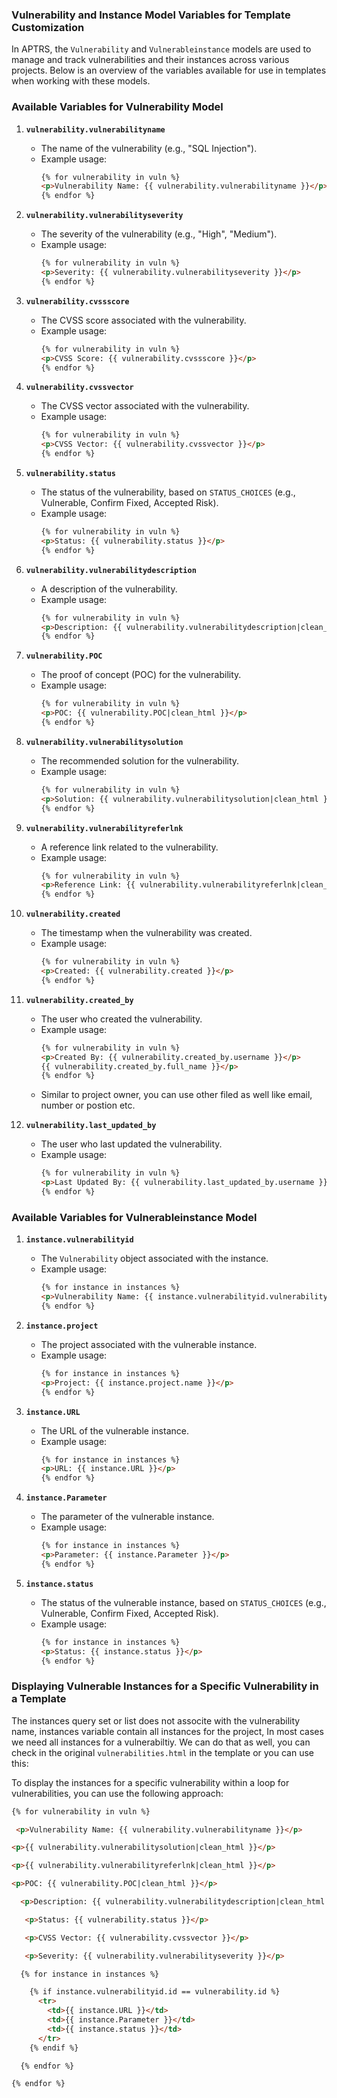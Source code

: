 ### Vulnerability and Instance Model Variables for Template Customization

In APTRS, the `Vulnerability` and `Vulnerableinstance` models are used to manage and track vulnerabilities and their instances across various projects. Below is an overview of the variables available for use in templates when working with these models.

### Available Variables for Vulnerability Model


1. **`vulnerability.vulnerabilityname`**  
    - The name of the vulnerability (e.g., "SQL Injection").  
    - Example usage:  
        ```html
        {% for vulnerability in vuln %}
        <p>Vulnerability Name: {{ vulnerability.vulnerabilityname }}</p>
        {% endfor %}
        ```

2. **`vulnerability.vulnerabilityseverity`**  
    - The severity of the vulnerability (e.g., "High", "Medium").  
    - Example usage:  
        ```html
        {% for vulnerability in vuln %}
        <p>Severity: {{ vulnerability.vulnerabilityseverity }}</p>
        {% endfor %}
        ```

3. **`vulnerability.cvssscore`**  
    - The CVSS score associated with the vulnerability.  
    - Example usage:  
        ```html
        {% for vulnerability in vuln %}
        <p>CVSS Score: {{ vulnerability.cvssscore }}</p>
        {% endfor %}
        ```

4. **`vulnerability.cvssvector`**  
    - The CVSS vector associated with the vulnerability.  
    - Example usage:  
        ```html
        {% for vulnerability in vuln %}
        <p>CVSS Vector: {{ vulnerability.cvssvector }}</p>
        {% endfor %}
        ```

5. **`vulnerability.status`**  
    - The status of the vulnerability, based on `STATUS_CHOICES` (e.g., Vulnerable, Confirm Fixed, Accepted Risk).  
    - Example usage:  
        ```html
        {% for vulnerability in vuln %}
        <p>Status: {{ vulnerability.status }}</p>
        {% endfor %}
        ```

6. **`vulnerability.vulnerabilitydescription`**  
    - A description of the vulnerability.  
    - Example usage:  
        ```html
        {% for vulnerability in vuln %}
        <p>Description: {{ vulnerability.vulnerabilitydescription|clean_html }}</p>
        {% endfor %}
        ```

7. **`vulnerability.POC`**  
    - The proof of concept (POC) for the vulnerability.  
    - Example usage:  
        ```html
        {% for vulnerability in vuln %}
        <p>POC: {{ vulnerability.POC|clean_html }}</p>
        {% endfor %}
        ```

8. **`vulnerability.vulnerabilitysolution`**  
    - The recommended solution for the vulnerability.  
    - Example usage:  
        ```html
        {% for vulnerability in vuln %}
        <p>Solution: {{ vulnerability.vulnerabilitysolution|clean_html }}</p>
        {% endfor %}
        ```

9. **`vulnerability.vulnerabilityreferlnk`**  
    - A reference link related to the vulnerability.  
    - Example usage:  
        ```html
        {% for vulnerability in vuln %}
        <p>Reference Link: {{ vulnerability.vulnerabilityreferlnk|clean_html }}</p>
        {% endfor %}
        ```

10. **`vulnerability.created`**  
    - The timestamp when the vulnerability was created.  
    - Example usage:  
        ```html
        {% for vulnerability in vuln %}
        <p>Created: {{ vulnerability.created }}</p>
        {% endfor %}
        ```

11. **`vulnerability.created_by`**  
    - The user who created the vulnerability.  
    - Example usage:  
        ```html
        {% for vulnerability in vuln %}
        <p>Created By: {{ vulnerability.created_by.username }}</p>
        {{ vulnerability.created_by.full_name }}</p>
        {% endfor %}
        ```
    - Similar to project owner, you can use other filed as well  like email, number or postion etc.

12. **`vulnerability.last_updated_by`**  
    - The user who last updated the vulnerability.  
    - Example usage:  
      ```html
      {% for vulnerability in vuln %}
      <p>Last Updated By: {{ vulnerability.last_updated_by.username }}</p>
      {% endfor %}
      ```

### Available Variables for Vulnerableinstance Model

1. **`instance.vulnerabilityid`**  
   - The `Vulnerability` object associated with the instance.  
   - Example usage:  
     ```html
     {% for instance in instances %}
     <p>Vulnerability Name: {{ instance.vulnerabilityid.vulnerabilityname }}</p>
     {% endfor %}
     ```

2. **`instance.project`**  
   - The project associated with the vulnerable instance.  
   - Example usage:  
     ```html
     {% for instance in instances %}
     <p>Project: {{ instance.project.name }}</p>
     {% endfor %}
     ```

3. **`instance.URL`**  
   - The URL of the vulnerable instance.  
   - Example usage:  
     ```html
     {% for instance in instances %}
     <p>URL: {{ instance.URL }}</p>
     {% endfor %}
     ```

4. **`instance.Parameter`**  
   - The parameter of the vulnerable instance.  
   - Example usage:  
     ```html
     {% for instance in instances %}
     <p>Parameter: {{ instance.Parameter }}</p>
     {% endfor %}
     ```

5. **`instance.status`**  
   - The status of the vulnerable instance, based on `STATUS_CHOICES` (e.g., Vulnerable, Confirm Fixed, Accepted Risk).  
   - Example usage:  
     ```html
     {% for instance in instances %}
     <p>Status: {{ instance.status }}</p>
     {% endfor %}
     ```

### Displaying Vulnerable Instances for a Specific Vulnerability in a Template
The instances query set or list does not associte with the vulnerability name, instances variable contain all instances for the project, In most cases we need all instances for a vulnerabiltiy. We can do that as well, you can check in the original ``vulnerabilities.html`` in the template or you can use this: 

To display the instances for a specific vulnerability within a loop for vulnerabilities, you can use the following approach:

```html
{% for vulnerability in vuln %}

 <p>Vulnerability Name: {{ vulnerability.vulnerabilityname }}</p>

<p>{{ vulnerability.vulnerabilitysolution|clean_html }}</p>

<p>{{ vulnerability.vulnerabilityreferlnk|clean_html }}</p>

<p>POC: {{ vulnerability.POC|clean_html }}</p>

  <p>Description: {{ vulnerability.vulnerabilitydescription|clean_html }}</p>

   <p>Status: {{ vulnerability.status }}</p>

   <p>CVSS Vector: {{ vulnerability.cvssvector }}</p>

   <p>Severity: {{ vulnerability.vulnerabilityseverity }}</p>

  {% for instance in instances %}

    {% if instance.vulnerabilityid.id == vulnerability.id %}
      <tr>
        <td>{{ instance.URL }}</td>
        <td>{{ instance.Parameter }}</td>
        <td>{{ instance.status }}</td>
      </tr>
    {% endif %}

  {% endfor %}

{% endfor %}
```
